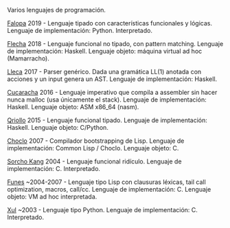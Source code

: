 
Varios lenguajes de programación.

[Falopa](falopa/) 2019 - Lenguaje tipado con características funcionales y lógicas.
Lenguaje de implementación: Python. Interpretado.

[Flecha](flecha/) 2018 - Lenguaje funcional no tipado, con pattern matching.
Lenguaje de implementación: Haskell. Lenguaje objeto: máquina virtual ad hoc (Mamarracho).

[Lleca](lleca/) 2017 - Parser genérico. Dada una gramática LL(1) anotada con acciones y un input genera un AST.
Lenguaje de implementación: Haskell.

[Cucaracha](cucaracha/) 2016 - Lenguaje imperativo que compila a assembler sin hacer nunca malloc (usa únicamente el stack).
Lenguaje de implementación: Haskell. Lenguaje objeto: ASM x86_64 (nasm).

[Qriollo](qriollo/) 2015 - Lenguaje funcional tipado.
Lenguaje de implementación: Haskell. Lenguaje objeto: C/Python.

[Choclo](choclo/) 2007 - Compilador bootstrapping de Lisp.
Lenguaje de implementación: Common Lisp / Choclo. Lenguaje objeto: C.

[Sorcho Kang](sorcho/) 2004 - Lenguaje funcional ridículo.
Lenguaje de implementación: C. Interpretado.

[Funes](funes/) ~2004-2007 - Lenguaje tipo Lisp con clausuras léxicas, tail call optimization, macros, call/cc.
Lenguaje de implementación: C. Lenguaje objeto: VM ad hoc interpretada.

[Xul](xul/) ~2003 - Lenguaje tipo Python.
Lenguaje de implementación: C. Interpretado.

